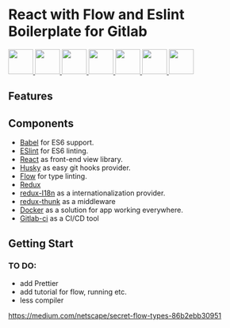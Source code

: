 # React with Flow and Eslint Boilerplate for Gitlab

<a href="https://reactjs.org" target="_blank">
  <img src="https://cdn.worldvectorlogo.com/logos/react.svg" height="50" />
</a>
<a href="http://eslint.org" target="_blank">
  <img src="https://cdn.worldvectorlogo.com/logos/eslint.svg" height="50" />
</a>
<a href="https://babeljs.io" target="_blank">
  <img src="https://raw.githubusercontent.com/babel/logo/master/babel.png"
  height="50" />
</a>
<a href="https://flow.org/en/" target="_blank">
  <img src="https://cdn.worldvectorlogo.com/logos/flow.svg" height="50" />
</a>
<a href="https://www.docker.com" target="_blank">
  <img src="https://cdn.worldvectorlogo.com/logos/docker.svg" height="50" />
</a>
<a href="https://redux.js.org" target="_blank">
  <img src="https://cdn.worldvectorlogo.com/logos/redux.svg" height="50" />
</a>
<a href="https://about.gitlab.com/features/gitlab-ci-cd/" target="_blank">
  <img src="https://cdn.worldvectorlogo.com/logos/gitlab.svg" height="50" />
</a>

## Features

## Components

- [Babel](https://babeljs.io) for ES6 support.
- [ESlint](http://eslint.org) for ES6 linting.
- [React](https://reactjs.org) as front-end view library.
- [Husky](https://github.com/typicode/husky) as easy git hooks provider.
- [Flow](https://flow.org/en/) for type linting.
- [Redux](https://redux.js.org)
- [redux-I18n](https://github.com/APSL/redux-i18n) as a internationalization provider.
- [redux-thunk](https://github.com/reduxjs/redux-thunk) as a middleware
- [Docker](https://www.docker.com) as a solution for app working everywhere.
- [Gitlab-ci](https://about.gitlab.com/features/gitlab-ci-cd/) as a CI/CD tool

## Getting Start


### TO DO:

* add Prettier
* add tutorial for flow, running etc.
* less compiler

https://medium.com/netscape/secret-flow-types-86b2ebb30951